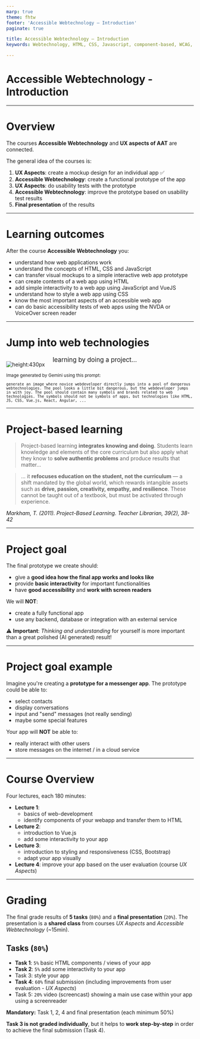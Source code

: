 ```yaml
---
marp: true
theme: fhtw
footer: 'Accessible Webtechnology – Introduction'
paginate: true

title: Accessible Webtechnology – Introduction
keywords: Webtechnology, HTML, CSS, Javascript, component-based, WCAG, Accessibility, NVDA

---
```


<!--
_paginate: skip
_footer: ''
_class : lead
-->

# Accessible Webtechnology - Introduction

---

# Overview

The courses **Accessible Webtechnology** and **UX aspects of AAT** are connected.

The general idea of the courses is:

1. **UX Aspects**: create a mockup design for an individual app ✅
2. **Accessible Webtechnology**: create a functional prototype of the app
3. **UX Aspects**: do usability tests with the prototype
4. **Accessible Webtechnology**: improve the prototype based on usability test results
5. **Final presentation** of the results

---

# Learning outcomes

After the course **Accessible Webtechnology** you:

- understand how web applications work
- understand the concepts of HTML, CSS and JavaScript
- can transfer visual mockups to a simple interactive web app prototype
- can create contents of a web app using HTML
- add simple interactivity to a web app using JavaScript and VueJS
- understand how to style a web app using CSS
- know the most important aspects of an accessible web app
- can do basic accessibility tests of web apps using the NVDA or VoiceOver screen reader

---

# Jump into web technologies

<div class="columns">
<div>

![height:430px](./img/Gemini_Generated_Image_e9r9b4e9r9b4e9r9.png)

</div>

<div>

<div class="mt-7"><big>learning by doing a project...</big></div>
</div>
</div>

<small>
Image generated by Gemini using this prompt:

`generate an image where novice webdeveloper directly jumps into a pool of dangerous webtechnologies. The pool looks a little bit dangerous, but the webdeveloper jumps in with joy. The pool should contain many symbols and brands related to web technologies. The symbols should not be symbols of apps, but technologies like HTML, JS, CSS, Vue.js, React, Angular, ...`

</small>

---

# Project-based learning

<blockquote>

Project-based learning **integrates knowing and doing**. Students learn knowledge and elements of the core curriculum but also apply what they know to **solve authentic problems** and produce results that matter...
</blockquote>

<blockquote>

... it **refocuses education on the student, not the curriculum** — a shift mandated by the global world, which rewards intangible assets such as **drive, passion, creativity, empathy, and resilience**. These cannot be taught out of a textbook, but must be activated through experience.
</blockquote>

<cite>Markham, T. (2011). Project-Based Learning. Teacher Librarian, 39(2), 38-42</cite>

---

# Project goal

The final prototype we create should:

* give a **good idea how the final app works and looks like**
* provide **basic interactivity** for important functionalities
* have **good accessibility** and **work with screen readers**

We will **NOT**:

- create a fully functional app
- use any backend, database or integration with an external service

<div class="box box-warn">
  ⚠️ <strong>Important</strong>: <em>Thinking and understanding</em> for yourself is more important than a great polished (AI generated) result!
</div>

---

# Project goal example

Imagine you're creating a **prototype for a messenger app**. The prototype could be able to:

- select contacts
- display conversations
- input and "send" messages (not really sending)
- maybe some special features

Your app will **NOT** be able to:

- really interact with other users
- store messages on the internet / in a cloud service

---

# Course Overview

Four lectures, each 180 minutes:

- **Lecture 1**:
   - basics of web-development
   - identify components of your webapp and transfer them to HTML
- **Lecture 2**:
   - introduction to Vue.js
   - add some interactivity to your app
- **Lecture 3**:
   - introduction to styling and responsiveness (CSS, Bootstrap)
   - adapt your app visually
- **Lecture 4**: improve your app based on the user evaluation (course *UX Aspects*)

--- 

# Grading

The final grade results of **5 tasks** (`80%`) and a **final presentation** (`20%`).
The presentation is a **shared class** from courses *UX Aspects* and *Accessible Webtechnology* (~15min). 

## Tasks (`80%`)
* **Task 1**: `5%` basic HTML components / views of your app
* **Task 2**: `5%` add some interactivity to your app
* Task 3: style your app
* **Task 4**: `60%` final submission (including improvements from user evaluation - *UX Aspects*)
* Task 5: `20%` video (screencast) showing a main use case within your app using a screenreader

**Mandatory:** Task 1, 2, 4 and final presentation (each minimum 50%)

**Task 3 is not graded individually**, but it helps to **work step-by-step** in order to achieve the final submission (Task 4).